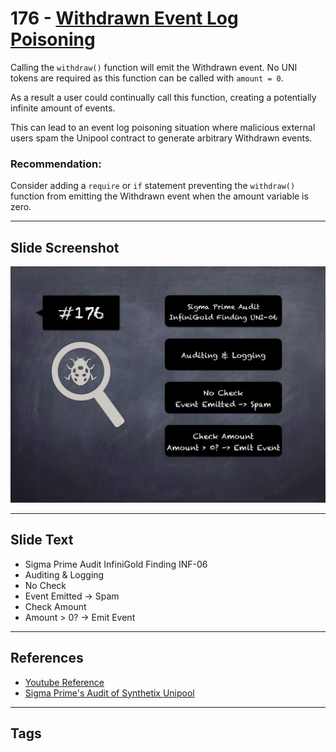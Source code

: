 
# 176 - [Withdrawn Event Log Poisoning](./Withdrawn%20Event%20Log%20Poisoning.md)

Calling the `withdraw()` function will emit the Withdrawn event. No UNI tokens are required as this function can be called with `amount = 0`. 

As a result a user could continually call this function, creating a potentially infinite amount of events. 

This can lead to an event log poisoning situation where malicious external users spam the Unipool contract to generate arbitrary Withdrawn events.

### Recommendation:
Consider adding a `require` or `if` statement preventing the `withdraw()` function from emitting the Withdrawn event when the amount variable is zero.
___
## Slide Screenshot
![176.jpg](../../images/8.%20Audit%20Findings%20201/176.jpg)
___
## Slide Text
- Sigma Prime Audit InfiniGold Finding INF-06
- Auditing & Logging
- No Check
- Event Emitted -> Spam
- Check Amount
- Amount > 0? -> Emit Event
___
## References
- [Youtube Reference](https://youtu.be/poxzr4-srn0?t=949)
- [Sigma Prime's Audit of Synthetix Unipool](https://github.com/sigp/public-audits/blob/master/synthetix/unipool/review.pdf)
___
## Tags
